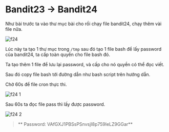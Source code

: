 # Bandit23 -> Bandit24

Như bài trước ta vào thư mục bài cho rồi chạy file bandit24, chạy thêm vài file nữa.

![f24](https://github.com/hoangdat251004/write_up/assets/110254118/61ad48e8-1d7e-4816-ac6d-f01cc5a596f7)

Lúc này ta tạo 1 thư mục trong `/tmp` sau đó tạo 1 file bash để lấy password của bandit24, ta cấp toàn quyền cho file bash đó.

Ta tạo thêm 1 file để lưu lại password, và cấp cho nó quyền có thể đọc viết.

Sau đó copy file bash tới đường dẫn như bash script trên hướng dẫn.

Chờ 60s để file cron thực thi.

![f24 1](https://github.com/hoangdat251004/write_up/assets/110254118/4028e87b-d8a4-4343-8030-92e65a83a807)

Sau 60s ta đọc file pass thì lấy được password.

![f24 2](https://github.com/hoangdat251004/write_up/assets/110254118/b1ce686f-d411-427e-9132-74c3d827f959)

> ** Password: VAfGXJ1PBSsPSnvsjI8p759leLZ9GGar**
